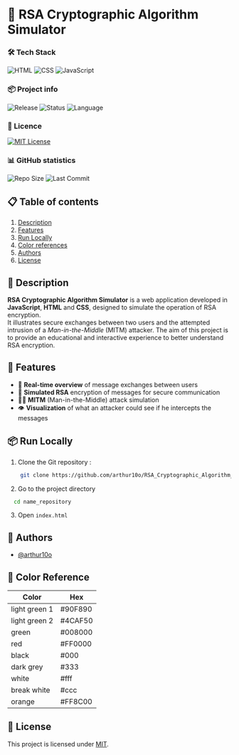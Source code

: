 # 🔐 RSA Cryptographic Algorithm Simulator

### 🛠️ Tech Stack
![HTML](https://img.shields.io/badge/HTML5-E34F26?logo=html5&logoColor=white)
![CSS](https://img.shields.io/badge/CSS3-1572B6?logo=css3&logoColor=white)
![JavaScript](https://img.shields.io/badge/JavaScript-F7DF1E?logo=javascript&logoColor=black)

### 📦 Project info
![Release](https://img.shields.io/github/v/release/arthur10o/RSA_Cryptographic_Algorithm_Simulator)
![Status](https://img.shields.io/badge/status-active-brightgreen)
![Language](https://img.shields.io/badge/langage-english-blue)

### 📄 Licence
[![MIT License](https://img.shields.io/badge/License-MIT-green.svg)](https://choosealicense.com/licenses/mit/)

### 📊 GitHub statistics
![Repo Size](https://img.shields.io/github/repo-size/arthur10o/RSA_Cryptographic_Algorithm_Simulator)
![Last Commit](https://img.shields.io/github/last-commit/arthur10o/RSA_Cryptographic_Algorithm_Simulator)

## 📋 Table of contents

1. [Description](#-Description)
2. [Features](#-Features)
3. [Run Locally](#-Run-Locally)
4. [Color references](#-color-reference)
5. [Authors](#-authors)
6. [License](#-license)

## 📖 Description

**RSA Cryptographic Algorithm Simulator** is a web application developed in **JavaScript**, **HTML** and **CSS**, designed to simulate the operation of RSA encryption.  
It illustrates secure exchanges between two users and the attempted intrusion of a *Man-in-the-Middle* (MITM) attacker. The aim of this project is to provide an educational and interactive experience to better understand RSA encryption.

## 🚀 Features

- 💬 **Real-time overview** of message exchanges between users
- 🔐 **Simulated RSA** encryption of messages for secure communication
- 🕵️‍♂️ **MITM** (Man-in-the-Middle) attack simulation
- 👁️ **Visualization** of what an attacker could see if he intercepts the messages

## 📦 Run Locally

1. Clone the Git repository :

```bash
    git clone https://github.com/arthur10o/RSA_Cryptographic_Algorithm_Simulator
```
2. Go to the project directory

```bash
  cd name_repository
```

3. Open ```index.html```

## 👤 Authors

- [@arthur10o](https://www.github.com/arthur10o)

## 🎨 Color Reference

| Color             | Hex                                                                |
| ----------------- | ------------------------------------------------------------------ |
| light green 1 | #90F890 |
| light green 2 | #4CAF50 |
| green         | #008000 |
| red           | #FF0000 |
| black         | #000    |
| dark grey     | #333    |
| white         | #fff    |
|break white    | #ccc    |
|orange         | #FF8C00 |


## 📄 License

This project is licensed under [MIT](https://choosealicense.com/licenses/mit/).

